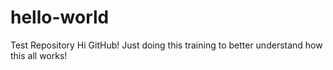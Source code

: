# hello-world
Test Repository
Hi GitHub! Just doing this training to better understand how this all works! 

